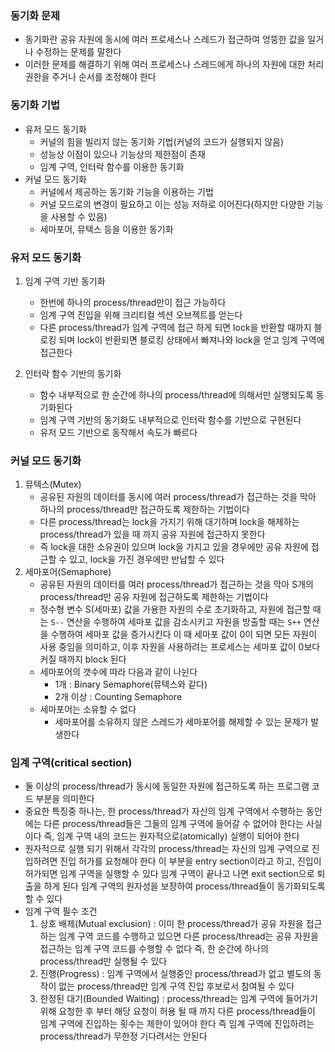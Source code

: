 ### 동기화 문제

- 동기화란 공유 자원에 동시에 여러 프로세스나 스레드가 접근하여 엉뚱한 값을 일거나 수정하는 문제를 말한다 
- 이러한 문제를 해결하기 위해 여러 프로세스나 스레드에게 하나의 자원에 대한 처리 권한을 주거나 순서를 조정해야 한다

### 동기화 기법
- 유저 모드 동기화
    - 커널의 힘을 빌리지 않는 동기화 기법(커널의 코드가 실행되지 않음)
    - 성능상 이점이 있으나 기능상의 제한점이 존재
    - 임계 구역, 인터락 함수를 이용한 동기화
- 커널 모드 동기화
    - 커널에서 제공하는 동기화 기능을 이용하는 기법
    - 커널 모드로의 변경이 필요하고 이는 성능 저하로 이어진다(하지만 다양한 기능을 사용할 수 있음)
    - 세마포어, 뮤텍스 등을 이용한 동기화

### 유저 모드 동기화
1. 임계 구역 기반 동기화
    - 한번에 하나의 process/thread만이 접근 가능하다
    - 임계 구역 진입을 위해 크리티컬 섹션 오브젝트를 얻는다
    - 다른 process/thread가 임계 구역에 접근 하게 되면 lock을 반환할 때까지 블로킹 되며 lock이 반환되면 블로킹 상태에서 빠져나와 lock을 얻고 임계 구역에 접근한다

2. 인터락 함수 기반의 동기화
    - 함수 내부적으로 한 순간에 하나의 process/thread에 의해서만 실행되도록 동기화된다
    - 임계 구역 기반의 동기화도 내부적으로 인터락 함수를 기반으로 구현된다 
    - 유저 모드 기반으로 동작해서 속도가 빠르다

### 커널 모드 동기화
1. 뮤텍스(Mutex)
    - 공유된 자원의 데이터를 동시에 여러 process/thread가 접근하는 것을 막아 하나의 process/thread만 접근하도록 제한하는 기법이다 
    - 다른 process/thread는 lock을 가지기 위해 대기하며 lock을 해제하는 process/thread가 있을 때 까지 공유 자원에 접근하지 못한다
    - 즉 lock을 대한 소유권이 있으며 lock을 가지고 있을 경우에만 공유 자원에 접근할 수 있고, lock을 가진 경우에만 반납할 수 있다
2. 세마포어(Semaphore)
    - 공유된 자원의 데이터를 여러 process/thread가 접근하는 것을 막아 S개의 process/thread만 공유 자원에 접근하도록 제한하는 기법이다
    - 정수형 변수 S(세마포) 값을 가용한 자원의 수로 초기화하고, 자원에 접근할 때는 `S--` 연산을 수행하여 세마포 값을 감소시키고 자원을 방출할 때는 `S++` 연산을 수행하여 세마포 값을 증가시킨다 이 때 세마포 값이 0이 되면 모든 자원이 사용 중임을 의미하고, 이후 자원을 사용하려는 프로세스는 세마포 값이 0보다 커질 때까지 block 된다
    - 세마포어의 갯수에 따라 다음과 같이 나뉜다
        - 1개 : Binary Semaphore(뮤텍스와 같다)
        - 2개 이상 : Counting Semaphore
    - 세마포어는 소유할 수 없다
        - 세마포어를 소유하지 않은 스레드가 세마포어를 해제할 수 있는 문제가 발생한다

### 임계 구역(critical section)

- 둘 이상의 process/thread가 동시에 동일한 자원에 접근하도록 하는 프로그램 코드 부분을 의미한다 
- 중요한 특징중 하나는, 한 process/thread가 자신의 임계 구역에서 수행하는 동안에는 다른 process/thread들은 그들의 임계 구역에 들어갈 수 없어야 한다는 사실이다 즉, 임계 구역 내의 코드는 원자적으로(atomically) 실행이 되어야 한다
- 원자적으로 실행 되기 위해서 각각의 process/thread는 자신의 임계 구역으로 진입하려면 진입 허가를 요청해야 한다 이 부분을 entry section이라고 하고, 진입이 허가되면 임계 구역을 실행할 수 있다 임계 구역이 끝나고 나면 exit section으로 퇴출을 하게 된다 임계 구역의 원자성을 보장하여 process/thread들이 동기화되도록 할 수 있다
- 임계 구역 필수 조건
    1. 상호 배제(Mutual exclusion) : 이미 한 process/thread가 공유 자원을 접근하는 임계 구역 코드를 수행하고 있으면 다른 process/thread는 공유 자원을 접근하는 임계 구역 코드를 수행할 수 없다 즉, 한 순간에 하나의 process/thread만 실행될 수 있다
    2. 진행(Progress) : 임계 구역에서 실행중인 process/thread가 없고 별도의 동작이 없는 process/thread만 임계 구역 진입 후보로서 참여될 수 있다
    3. 한정된 대기(Bounded Waiting) : process/thread는 임계 구역에 들어가기 위해 요청한 후 부터 해당 요청이 허용 될 때 까지 다른 process/thread들이 임계 구역에 진입하는 횟수는 제한이 있어야 한다 즉 임계 구역에 진입하려는 process/thread가 무한정 기다려서는 안된다 
